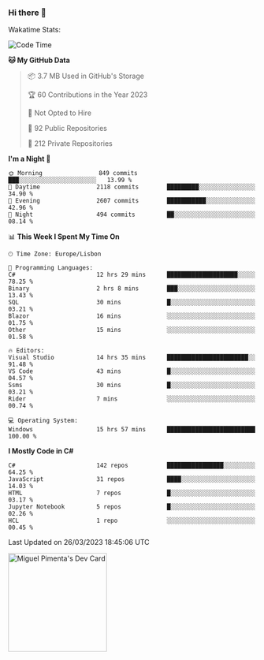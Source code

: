 ### Hi there 👋

<!--
**miguelpimenta/miguelpimenta** is a ✨ _special_ ✨ repository because its `README.md` (this file) appears on your GitHub profile.

Here are some ideas to get you started:

- 🔭 I’m currently working on ...
- 🌱 I’m currently learning ...
- 👯 I’m looking to collaborate on ...
- 🤔 I’m looking for help with ...
- 💬 Ask me about ...
- 📫 How to reach me: ...
- 😄 Pronouns: ...
- ⚡ Fun fact: ...
-->

Wakatime Stats:
<!--START_SECTION:waka-->
![Code Time](http://img.shields.io/badge/Code%20Time-3%2C812%20hrs%2031%20mins-blue)

**🐱 My GitHub Data** 

> 📦 3.7 MB Used in GitHub's Storage 
 > 
> 🏆 60 Contributions in the Year 2023
 > 
> 🚫 Not Opted to Hire
 > 
> 📜 92 Public Repositories 
 > 
> 🔑 212 Private Repositories 
 > 
**I'm a Night 🦉** 

```text
🌞 Morning                849 commits         ███░░░░░░░░░░░░░░░░░░░░░░   13.99 % 
🌆 Daytime                2118 commits        █████████░░░░░░░░░░░░░░░░   34.90 % 
🌃 Evening                2607 commits        ███████████░░░░░░░░░░░░░░   42.96 % 
🌙 Night                  494 commits         ██░░░░░░░░░░░░░░░░░░░░░░░   08.14 % 
```


📊 **This Week I Spent My Time On** 

```text
🕑︎ Time Zone: Europe/Lisbon

💬 Programming Languages: 
C#                       12 hrs 29 mins      ████████████████████░░░░░   78.25 % 
Binary                   2 hrs 8 mins        ███░░░░░░░░░░░░░░░░░░░░░░   13.43 % 
SQL                      30 mins             █░░░░░░░░░░░░░░░░░░░░░░░░   03.21 % 
Blazor                   16 mins             ░░░░░░░░░░░░░░░░░░░░░░░░░   01.75 % 
Other                    15 mins             ░░░░░░░░░░░░░░░░░░░░░░░░░   01.58 % 

🔥 Editors: 
Visual Studio            14 hrs 35 mins      ███████████████████████░░   91.48 % 
VS Code                  43 mins             █░░░░░░░░░░░░░░░░░░░░░░░░   04.57 % 
Ssms                     30 mins             █░░░░░░░░░░░░░░░░░░░░░░░░   03.21 % 
Rider                    7 mins              ░░░░░░░░░░░░░░░░░░░░░░░░░   00.74 % 

💻 Operating System: 
Windows                  15 hrs 57 mins      █████████████████████████   100.00 % 
```

**I Mostly Code in C#** 

```text
C#                       142 repos           ████████████████░░░░░░░░░   64.25 % 
JavaScript               31 repos            ████░░░░░░░░░░░░░░░░░░░░░   14.03 % 
HTML                     7 repos             █░░░░░░░░░░░░░░░░░░░░░░░░   03.17 % 
Jupyter Notebook         5 repos             █░░░░░░░░░░░░░░░░░░░░░░░░   02.26 % 
HCL                      1 repo              ░░░░░░░░░░░░░░░░░░░░░░░░░   00.45 % 
```




 Last Updated on 26/03/2023 18:45:06 UTC
<!--END_SECTION:waka-->

<a href="https://app.daily.dev/MiguelPimenta"><img src="https://api.daily.dev/devcards/05b7ad917b6047f3b1368fb0fe084ad8.png?r=sx6" width="200" alt="Miguel Pimenta's Dev Card"/></a>
